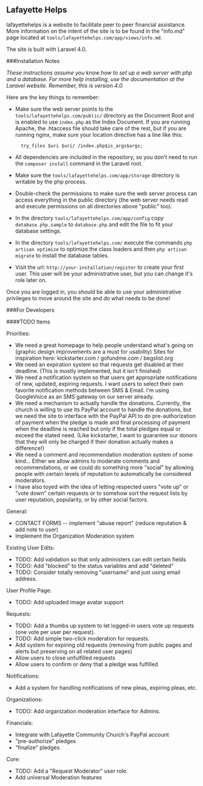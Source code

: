 ## Lafayette Helps

lafayettehelps is a website to facilitate peer to peer financial assistance. More information on the intent of the site is to be found in the "info.md" page located at `tools/lafayettehelps.com/app/views/info.md`.

The site is built with Laravel 4.0.

###Installation Notes

*These instructions assume you know how to set up a web server with php and a database. For more help installing, use the documentation at the Laravel website. Remember, this is version 4.0.*

Here are the key things to remember:

* Make sure the web server points to the `tools/lafayettehelps.com/public/` directory as the Document Root and is enabled to use `index.php` as the Index Document. If you are running Apache, the .htaccess file should take care of the rest, but if you are running nginx, make sure your location directive has a line like this:

	    try_files $uri $uri/ /index.php$is_args$args;
 
* All dependencies are included in the repository, so you don't need to run the `composer install` command in the Laravel root.
* Make sure the `tools/lafayettehelps.com/app/storage` directory is writable by the php process.
* Double-check the permissions to make sure the web server process can access everything in the public directory (the web server needs read and execute permissions on all directories above "public" too).
* In the directory `tools/lafayettehelps.com/app/config` copy `database.php.sample` to `database.php` and edit the file to fit your database settings.
* In the directory `tools/lafayettehelps.com/` execute the commands `php artisan optimize` to optimize the class loaders and then `php artisan migrate` to install the database tables.
* Visit the url: `http://your-installation/register` to create your first user. This user will be your administrative user, but you can change it's role later on.

Once you are logged in, you should be able to use your administrative privileges to move around the site and do what needs to be done!

###For Developers


####TODO Items

Priorities:

* We need a great homepage to help people understand what's going on (graphic design improvements are a must for usability) Sites for inspiration here: kickstarter.com / gofundme.com / begslist.org
* We need an expiration system so that requests get disabled at their deadline. (This is mostly implemented, but it isn't finished)
* We need a notification system so that users get appropriate notifications of new, updated, expiring requests. I want users to select their own favorite notification methods between SMS & Email. I'm using GoogleVoice as an SMS gateway on our server already.
* We need a mechanism to actually handle the donations. Currently, the church is willing to use its PayPal account to handle the donations, but we need the site to interface with the PayPal API to do pre-authorization of payment when the pledge is made and final processing of payment when the deadline is reached but only if the total pledges equal or exceed the stated need. (Like kickstarter, I want to guarantee our donors that they will only be charged if their donation actually makes a difference!)
* We need a comment and recommendation moderation system of some kind... Either we allow admins to moderate comments and recommendations, or we could do something more "social" by allowing people with certain levels of reputation to automatically be considered moderators.
* I have also toyed with the idea of letting respected users "vote up" or "vote down" certain requests or to somehow sort the request lists by user reputation, popularity, or by other social factors.



General:

* CONTACT FORMS -- implement "abuse report" (reduce reputation & add note to user)
* Implement the Organization Moderation system
	
Existing User Edits:

* TODO: Add validation so that only administers can edit certain fields
* TODO: Add "blocked" to the status variables and add "deleted"
* TODO: Consider totally removing "username" and just using email address.

User Profile Page:

* TODO: Add uploaded image avatar support

Requests:

* TODO: Add a thumbs up system to let logged-in users vote up requests (one vote per user per request).
* TODO: Add simple two-click moderation for requests.
* Add system for expiring old requests (removing from public pages and alerts but preserving on all related user pages)
* Allow users to close unfulfilled requests
* Allow users to confirm or deny that a pledge was fulfilled

Notifications:

* Add a system for handling notifications of new pleas, expiring pleas, etc.

Organizations:

* TODO: Add organization moderation interface for Admins.

Financials:

* Integrate with Lafayette Community Church's PayPal account
* "pre-authorize" pledges
* "finalize" pledges

Core:

* TODO: Add a "Request Moderator" user role.
* Add universal Moderation features

